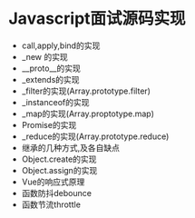 # Javascript面试源码实现

- call,apply,bind的实现
- _new 的实现
- __proto__的实现
- _extends的实现
- _filter的实现(Array.prototype.filter)
- _instanceof的实现
- _map的实现(Array.proptotype.map)
- Promise的实现
- _reduce的实现(Array.prototype.reduce)
- 继承的几种方式,及各自缺点
- Object.create的实现
- Object.assign的实现
- Vue的响应式原理
- 函数防抖debounce
- 函数节流throttle